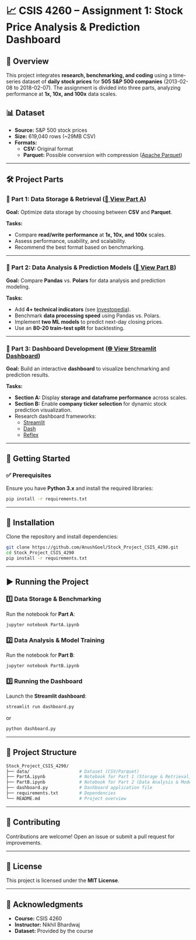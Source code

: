 # 📈 CSIS 4260 – Assignment 1: Stock Price Analysis & Prediction Dashboard

## 📌 Overview

This project integrates **research, benchmarking, and coding** using a time-series dataset of **daily stock prices** for **505 S&P 500 companies** (2013-02-08 to 2018-02-07). The assignment is divided into three parts, analyzing performance at **1x, 10x, and 100x** data scales.

## 📊 Dataset

- **Source:** S&P 500 stock prices  
- **Size:** 619,040 rows (~29MB CSV)  
- **Formats:**  
  - **CSV:** Original format  
  - **Parquet:** Possible conversion with compression ([Apache Parquet](https://arrow.apache.org/docs/python/parquet.html))

---

## 🛠️ Project Parts

### 🔹 Part 1: Data Storage & Retrieval ([📂 View Part A](https://github.com/AnushGoel/Stock_Project_CSIS_4290/blob/main/PartA.ipynb))

**Goal:** Optimize data storage by choosing between **CSV** and **Parquet**.

**Tasks:**
- Compare **read/write performance** at **1x, 10x, and 100x** scales.
- Assess performance, usability, and scalability.
- Recommend the best format based on benchmarking.

---

### 🔹 Part 2: Data Analysis & Prediction Models ([📂 View Part B](https://github.com/AnushGoel/Stock_Project_CSIS_4260/blob/main/PartB.ipynb))

**Goal:** Compare **Pandas** vs. **Polars** for data analysis and prediction modeling.

**Tasks:**
- Add **4+ technical indicators** (see [Investopedia](https://www.investopedia.com/terms/t/technicalindicator.asp)).
- Benchmark **data processing speed** using Pandas vs. Polars.
- Implement **two ML models** to predict next-day closing prices.
- Use an **80-20 train-test split** for backtesting.

---

### 🔹 Part 3: Dashboard Development ([🌐 View Streamlit Dashboard](https://mainpy-wtfhzjtzjedjcpsnvlgtey.streamlit.app/))

**Goal:** Build an interactive **dashboard** to visualize benchmarking and prediction results.

**Tasks:**
- **Section A:** Display **storage and dataframe performance** across scales.
- **Section B:** Enable **company ticker selection** for dynamic stock prediction visualization.
- Research dashboard frameworks:  
  - [Streamlit](https://streamlit.io/)  
  - [Dash](https://plotly.com/dash/)  
  - [Reflex](https://reflex.dev/)  

---

## 🚀 Getting Started

### ✅ Prerequisites

Ensure you have **Python 3.x** and install the required libraries:

```bash
pip install -r requirements.txt
```

---

## 📂 Installation

Clone the repository and install dependencies:

```bash
git clone https://github.com/AnushGoel/Stock_Project_CSIS_4290.git
cd Stock_Project_CSIS_4290
pip install -r requirements.txt
```

---

## ▶️ Running the Project

### **1️⃣ Data Storage & Benchmarking**
Run the notebook for **Part A**:
```bash
jupyter notebook PartA.ipynb
```

### **2️⃣ Data Analysis & Model Training**
Run the notebook for **Part B**:
```bash
jupyter notebook PartB.ipynb
```

### **3️⃣ Running the Dashboard**
Launch the **Streamlit dashboard**:
```bash
streamlit run dashboard.py
```
or
```bash
python dashboard.py
```

---

## 📁 Project Structure

```bash
Stock_Project_CSIS_4290/
├── data/                   # Dataset (CSV/Parquet)
├── PartA.ipynb             # Notebook for Part 1 (Storage & Retrieval)
├── PartB.ipynb             # Notebook for Part 2 (Data Analysis & Modeling)
├── dashboard.py            # Dashboard application file
├── requirements.txt        # Dependencies
└── README.md               # Project overview
```

---

## 🤝 Contributing

Contributions are welcome! Open an issue or submit a pull request for improvements.

---

## 📜 License

This project is licensed under the **MIT License**.

---

## 📢 Acknowledgments

- **Course:** CSIS 4260  
- **Instructor:** Nikhil Bhardwaj 
- **Dataset:** Provided by the course  

